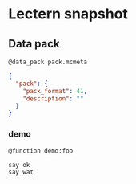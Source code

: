 # Lectern snapshot

## Data pack

`@data_pack pack.mcmeta`

```json
{
  "pack": {
    "pack_format": 41,
    "description": ""
  }
}
```

### demo

`@function demo:foo`

```mcfunction
say ok
say wat
```
